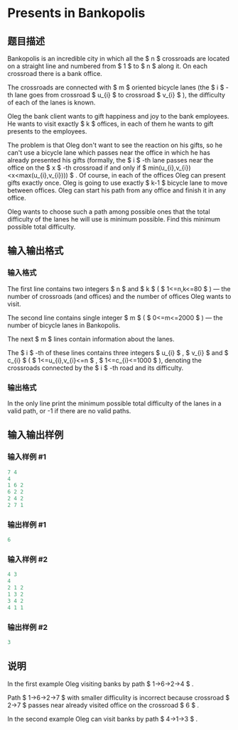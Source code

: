 # Presents in Bankopolis

## 题目描述

Bankopolis is an incredible city in which all the $ n $ crossroads are located on a straight line and numbered from $ 1 $ to $ n $ along it. On each crossroad there is a bank office.

The crossroads are connected with $ m $ oriented bicycle lanes (the $ i $ -th lane goes from crossroad $ u_{i} $ to crossroad $ v_{i} $ ), the difficulty of each of the lanes is known.

Oleg the bank client wants to gift happiness and joy to the bank employees. He wants to visit exactly $ k $ offices, in each of them he wants to gift presents to the employees.

The problem is that Oleg don't want to see the reaction on his gifts, so he can't use a bicycle lane which passes near the office in which he has already presented his gifts (formally, the $ i $ -th lane passes near the office on the $ x $ -th crossroad if and only if $ min(u_{i},v_{i})&lt;x&lt;max(u_{i},v_{i}))) $ . Of course, in each of the offices Oleg can present gifts exactly once. Oleg is going to use exactly $ k-1 $ bicycle lane to move between offices. Oleg can start his path from any office and finish it in any office.

Oleg wants to choose such a path among possible ones that the total difficulty of the lanes he will use is minimum possible. Find this minimum possible total difficulty.

## 输入输出格式

### 输入格式

The first line contains two integers $ n $ and $ k $ ( $ 1<=n,k<=80 $ ) — the number of crossroads (and offices) and the number of offices Oleg wants to visit.

The second line contains single integer $ m $ ( $ 0<=m<=2000 $ ) — the number of bicycle lanes in Bankopolis.

The next $ m $ lines contain information about the lanes.

The $ i $ -th of these lines contains three integers $ u_{i} $ , $ v_{i} $ and $ c_{i} $ ( $ 1<=u_{i},v_{i}<=n $ , $ 1<=c_{i}<=1000 $ ), denoting the crossroads connected by the $ i $ -th road and its difficulty.

### 输出格式

In the only line print the minimum possible total difficulty of the lanes in a valid path, or -1 if there are no valid paths.

## 输入输出样例

### 输入样例 #1

```cpp
7 4
4
1 6 2
6 2 2
2 4 2
2 7 1

```
### 输出样例 #1

```cpp
6

```
### 输入样例 #2

```cpp
4 3
4
2 1 2
1 3 2
3 4 2
4 1 1

```
### 输出样例 #2

```cpp
3

```
## 说明

In the first example Oleg visiting banks by path $ 1→6→2→4 $ .

Path $ 1→6→2→7 $ with smaller difficulity is incorrect because crossroad $ 2→7 $ passes near already visited office on the crossroad $ 6 $ .

In the second example Oleg can visit banks by path $ 4→1→3 $ .

